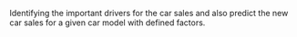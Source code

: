  Identifying the important drivers for the car sales and also predict the new car sales for a given car model with defined factors.
